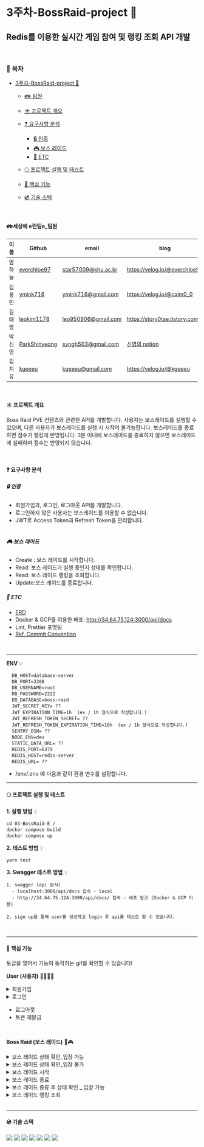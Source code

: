# 3주차-BossRaid-project :space_invader:

## Redis를 이용한 실시간 게임 참여 및 랭킹 조회 API 개발

<br />

### :bookmark: 목차
- [3주차-BossRaid-project 💫](#3주차-BossRaid-project)
  - [:family: 팀원](#family세상에-e런팀e팀원)
  - [:sunny: ​프로젝트 개요](#sunny-프로젝트-개요)
  - [:question: 요구사항 분석](#question-요구사항-분석)
      - [:lock: 인증](#lock-인증)
      - [:video_game: 보스 레이드](#videogame-보스-레이드)
      - [:file_folder: ETC](#file_folder-etc)
    
  - [:full_moon: ​프로젝트 실행 및 테스트](#fullmoon-프로젝트-실행-및-테스트)
  - [:key: 핵심 기능](#key-핵심-기능)
  - [:cd: 기술 스택](#cd-기술-스택)

<br />

#### :family:세상에 e런팀e\_팀원

| 이름 | Github | email | blog |
| --- | --- | --- | --- |
| 염하늘 | [everchloe97](https://github.com/everchloe97) | star57009@khu.ac.kr | https://velog.io/@everchloe97 |
| 김용민 | [ymink716](https://github.com/ymink716) | ymink716@gmail.com | https://velog.io/@calm0_0 |
| 김태영 | [leokim1178](https://github.com/leokim1178) | leo950906@gmail.com | https://story0tae.tistory.com/ |
| 박신영 | [ParkShinyeong](https://github.com/ParkShinyeong) | syngh503@gmail.com | [신영의 notion](https://sudsy-action-667.notion.site/5ed77b24085f42b8bd1c9e5c0b37d25d) |
| 김지유 | [kgeeeu](https://github.com/scvgood287) | kgeeeu@gmail.com | https://velog.io/@kgeeeu |

<br />

#### :sunny: 프로젝트 개요

Boss Raid PVE 컨텐츠와 관련한 API를 개발합니다. 사용자는 보스레이드를 실행할 수 있으며, 다른 사용자가 보스레이드를 실행 시 시작이 불가능합니다. 보스레이드를 종료하면 점수가 랭킹에 반영됩니다. 3분 이내에 보스레이드를 종료하지 않으면 보스레이드에 실패하며 점수는 반영되지 않습니다.

<br />

#### :question: 요구사항 분석

##### :lock: **인증**

- 회원가입과, 로그인, 로그아웃 API를 개발합니다.
- 로그인하지 않은 사용자는 보스레이드를 이용할 수 없습니다.
- JWT로 Access Token과 Refresh Token을 관리합니다.  
  <br />

##### :video_game: **보스 레이드**

- Create : 보스 레이드를 시작합니다.
- Read: 보스 레이드가 실행 중인지 상태를 확인합니다.
- Read: 보스 레이드 랭킹을 조회합니다.
- Update:보스 레이드를 종료합니다. <br />

##### :file_folder: **ETC**

- [ERD](https://user-images.githubusercontent.com/57704568/179157151-da97740b-8704-4aa1-87dd-5974e8235f4b.png)
- Docker & GCP를 이용한 배포: http://34.64.75.124:3000/api/docs
- Lint, Prettier 포맷팅
- [Ref. Commit Convention](https://github.com/pre-onboarding-backend-E/03-BossRaid-E/wiki/Commit-Convention)

<br />

---

**ENV** 💡

```
  DB_HOST=database-server
  DB_PORT=3308
  DB_USERNAME=root
  DB_PASSWORD=2222
  DB_DATABASE=boss-raid
  JWT_SECRET_KEY= ??
  JWT_EXPIRATION_TIME=1h  (ex / 1h 형식으로 작성합니다.)
  JWT_REFRESH_TOKEN_SECRET= ??
  JWT_REFRESH_TOKEN_EXPIRATION_TIME=10h  (ex / 1h 형식으로 작성합니다.)
  SENTRY_DSN= ??
  NODE_ENV=dev
  STATIC_DATA_URL= ??
  REDIS_PORT=6379
  REDIS_HOST=redis-server
  REDIS_URL= ??
```

- /env/.env 에 다음과 같이 환경 변수를 설정합니다.

---

#### :full_moon: 프로젝트 실행 및 테스트

**1. 실행 방법** 💡

```
cd 03-BossRaid-E /
docker compose build
docker compose up
```

**2. 테스트 방법** 💡

```
yarn test
```

**3. Swagger 테스트 방법** 💡

```
1. swagger (api 문서)
  - localhost:3000/api/docs 접속 - local
  - http://34.64.75.124:3000/api/docs/ 접속 - 배포 링크 (Docker & GCP 이용)

2. sign up을 통해 user를 생성하고 login 후 api를 테스트 할 수 있습니다.
```

<br />

---

#### :key: 핵심 기능

토글을 열어서 기능이 동작하는 gif를 확인할 수 있습니다!

**User (사용자)** 🙍‍♀️🙍‍♂️

<details>
<summary>회원가입</summary>
<div markdown="1">

![회원가입](./images/gif/%ED%9A%8C%EC%9B%90%EA%B0%80%EC%9E%85.gif)

</div>
</details>
<details>
<summary>로그인</summary>
<div markdown="1">

![로그인](./images/gif/%EB%A1%9C%EA%B7%B8%EC%9D%B8.gif)

</div>
</details>

- 로그아웃
- 토큰 재발급

<br />

**Boss Raid (보스 레이드)** :space_invader::video_game:

<details>
<summary>보스 레이드 상태 확인_입장 가능</summary>
<div markdown="1">

![보스 레이드 상태 확인_입장 가능](./images/gif/%EB%A0%88%EC%9D%B4%EB%93%9C%20%EC%83%81%ED%83%9C%EC%A1%B0%ED%9A%8C-%EC%9E%85%EC%9E%A5%EA%B0%80%EB%8A%A5.gif)

</div>
</details>

<details>
<summary>보스 레이드 상태 확인_입장 불가</summary>
<div markdown="1">

![보스 레이드 상태 확인_입장 가능](./images/gif/%EB%A0%88%EC%9D%B4%EB%93%9C%20%EC%83%81%ED%83%9C%EC%A1%B0%ED%9A%8C-%EC%9E%85%EC%9E%A5%EB%B6%88%EA%B0%80.gif)

</div>
</details>

<details>
<summary>보스 레이드 시작</summary>
<div markdown="1">

![보스 레이드 시작](./images/gif/%EB%A0%88%EC%9D%B4%EB%93%9C%20%EC%9E%85%EC%9E%A5.gif)

</div>
</details>

<details>
<summary>보스 레이드 종료</summary>
<div markdown="1">

![보스 레이드 종료](./images/gif/%EB%A0%88%EC%9D%B4%EB%93%9C%20%EC%A2%85%EB%A3%8C.gif)

</div>
</details>

<details>
<summary>보스 레이드 종류 후 상태 확인 _ 입장 가능</summary>
<div markdown="1">

![보스 레이드 종료 후 다시 조회 시 입장 가능](./images/gif/%EC%A2%85%EB%A3%8C%20%ED%9B%84%20%EB%8B%A4%EC%8B%9C%20%EC%A1%B0%ED%9A%8C%EC%8B%9C%20%EC%9E%85%EC%9E%A5%EA%B0%80%EB%8A%A5.gif)

</div>
</details>

<details>
<summary>보스 레이드 랭킹 조회</summary>
<div markdown="1">

![보스 레이드 랭킹 조회](./images/gif/%EB%9E%AD%ED%81%AC%EB%A6%AC%EC%8A%A4%ED%8A%B8%20%EC%A1%B0%ED%9A%8C.gif)

</div>
</details>

 <br />

---

#### :cd: 기술 스택

<img src="https://img.shields.io/badge/Typescript-3178C6?style=flat&logo=typescript&logoColor=white"/>
<img src="https://img.shields.io/badge/NestJS-E0234E?style=flat&logo=nestjs&logoColor=white"/>
<img src="https://img.shields.io/badge/Docker-2496ED?style=flat&logo=docker&logoColor=white"/>
<img src="https://img.shields.io/badge/MySQL-4479A1?style=flat&logo=mysql&logoColor=white"/>
<img src="https://img.shields.io/badge/NodeJS-339933?style=flat&logo=nodejs&logoColor=white"/>
<img src="https://img.shields.io/badge/GitHub-181717?style=flat&logo=github&logoColor=white"/>
<img src="https://img.shields.io/badge/Redis-DC382D?style=flat&logo=redis&logoColor=white"/>

<br><br/>
